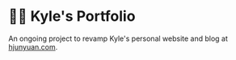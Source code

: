 # 👦🏻 Kyle's Portfolio

An ongoing project to revamp Kyle's personal website and blog at [hjunyuan.com](https://hjunyuan.com).
